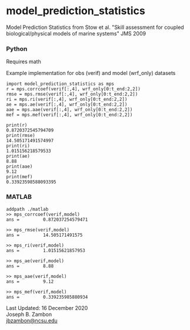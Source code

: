# model_prediction_statistics
Model Prediction Statistics from Stow et al. "Skill assessment for coupled biological/physical models of marine systems" JMS 2009  

### Python  
Requires math  

Example implementation for obs (verif) and model (wrf_only) datasets  

```
import model_prediction_statistics as mps
r = mps.corrcoef(verif[:,4], wrf_only[0:t_end:2,2])
rmse = mps.rmse(verif[:,4], wrf_only[0:t_end:2,2])
ri = mps.ri(verif[:,4], wrf_only[0:t_end:2,2])
ae = mps.ae(verif[:,4], wrf_only[0:t_end:2,2])
aae = mps.aae(verif[:,4], wrf_only[0:t_end:2,2])
mef = mps.mef(verif[:,4], wrf_only[0:t_end:2,2])

print(r)
0.8720372545794709
print(rmse)
14.505171491574997
print(ri)
1.015156218579533
print(ae)
8.88
print(aae)
9.12
print(mef)
0.33923598588093395
```

### MATLAB  
```
addpath ./matlab
>> mps_corrcoef(verif,model)
ans =         0.872037254579471

>> mps_rmse(verif,model)    
ans =         14.505171491575

>> mps_ri(verif,model)  
ans =         1.01515621857953

>> mps_ae(verif,model)
ans =         8.88

>> mps_aae(verif,model)
ans =         9.12

>> mps_mef(verif,model)
ans =         0.339235985880934
```


Last Updated: 16 December 2020  
Joseph B. Zambon  
jbzambon@ncsu.edu
